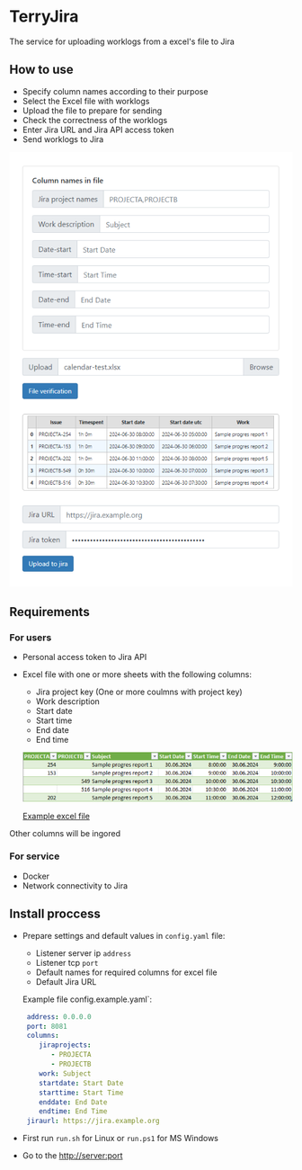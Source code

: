# TerryJira
The service for uploading worklogs from a excel's file to Jira
## How to use
- Specify column names according to their purpose
- Select the Excel file with worklogs
- Upload the file to prepare for sending
- Check the correctness of the worklogs
- Enter Jira URL and Jira API access token
- Send worklogs to Jira

![alt text](docs/images/howto.png "Prepare")
## Requirements
### For users
-  Personal access token to Jira API
-  Excel file with one or more sheets with the following columns:
   -  Jira project key (One or more coulmns with project key)
   -  Work description
   -  Start date
   -  Start time
   -  End date
   -  End time
 
   ![alt text](docs/images/example-of-excel-file.png "Example excel file")
   
   [Example excel file](docs/calendar-test.xlsx)

  Other columns will be ingored
### For service
- Docker
- Network connectivity to Jira  
## Install proccess
- Prepare settings and default values in `config.yaml` file:
  - Listener server ip `address`
  - Listener tcp `port`
  - Default names for required columns for excel file
  - Default Jira URL

  Example file config.example.yaml`:
  ```yaml 
   address: 0.0.0.0
   port: 8081
   columns:
      jiraprojects:
         - PROJECTA
         - PROJECTB
      work: Subject
      startdate: Start Date
      starttime: Start Time
      enddate: End Date
      endtime: End Time
   jiraurl: https://jira.example.org
  ```

- First run `run.sh` for Linux or `run.ps1` for MS Windows
- Go to the <http://server:port>
